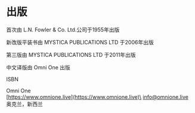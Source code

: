# 出版

首次由 L.N. Fowler & Co. Ltd.公司于1955年出版

新改版平装书由 MYSTICA PUBLICATIONS LTD 于2006年出版

第三版由 MYSTICA PUBLICATIONS LTD 于2011年出版

中文译版由 Omni One 出版

ISBN&#x20;

Omni One\
[https://www.omnione.live](https://www.omnione.live)\
info@omnione.live\
奥克兰，新西兰
